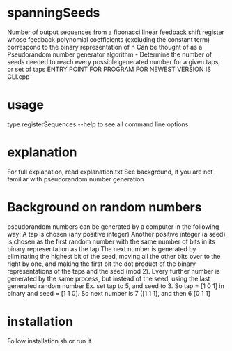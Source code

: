 # spanningSeeds
Number of output sequences from a fibonacci linear feedback shift register whose feedback polynomial coefficients (excluding the constant term) correspond to the binary representation of n
Can be thought of as a Pseudorandom number generator algorithm - Determine the number of seeds needed to reach every possible generated number for a given taps, or set of taps
ENTRY POINT FOR PROGRAM FOR NEWEST VERSION IS CLI.cpp 
# usage 
type registerSequences --help to see all command line options
# explanation 
For full explanation, read explanation.txt
See background, if you are not familiar with pseudorandom number generation

# Background on random numbers 
pseudorandom numbers can be generated by a computer in the following way: 
A tap is chosen (any positive integer)
Another positive integer (a seed) is chosen as the first random number with the same number of bits in its binary representation as the tap
The next number is generated by eliminating the highest bit of the seed, moving all the other bits over to the right by one, and making the first bit
the dot product of the binary representations of the taps and the seed (mod 2). Every further number is generated by the same process, but instead of the seed,
using the last generated random number
Ex. set tap to 5, and seed to 3. So tap = [1 0 1] in binary and seed = [1 1 0]. So next number is 7 ([1 1 1], and then 6 [0 1 1]

# installation 
Follow installation.sh or run it.
